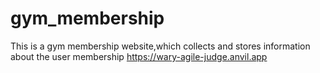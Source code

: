 # gym_membership
This is a gym membership website,which collects and stores information about the user membership
https://wary-agile-judge.anvil.app
